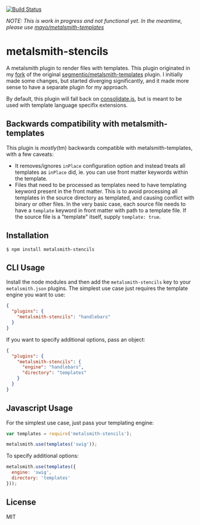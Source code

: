 [![Build Status](https://travis-ci.org/mayo/metalsmith-stencils.svg?branch=master)](https://travis-ci.org/mayo/metalsmith-stencils)

*NOTE: This is work in progress and not functional yet. In the meantime, please use [mayo/metalsmith-templates](https://github.com/mayo/metalsmith-templates)*

# metalsmith-stencils

A metalsmith plugin to render files with templates. This plugin originated in my [fork](https://github.com/mayo/metalsmith-templates) of the original [segmentio/metalsmith-templates](https://github.com/segmentio/metalsmith-templates) plugin. I initially made some changes, but started diverging significantly, and it made more sense to have a separate plugin for my approach.

By default, this plugin will fall back on [consolidate.js](https://github.com/visionmedia/consolidate.js), but is meant to be used with template language specifix extensions.
## Backwards compatibility with metalsmith-templates

This plugin is *mostly*(tm) backwards compatible with metalsmith-templates, with a few caveats:
* It removes/ignores `inPlace` configuration option and instead treats all templates as `inPlace` did, ie. you can use front matter keywords within the template.
* Files that need to be processed as templates need to have templating keyword present in the front matter.
  This is to avoid processing all templates in the source directory as templated, and causing conflict with binary or other files. In the very basic case, each source file needs to have a `template` keyword in front matter with path to a template file. If the source file is a "template" itself, supply `template: true`.

## Installation

    $ npm install metalsmith-stencils

## CLI Usage

  Install the node modules and then add the `metalsmith-stencils` key to your `metalsmith.json` plugins. The simplest use case just requires the template engine you want to use:

```json
{
  "plugins": {
    "metalsmith-stencils": "handlebars"
  }
}
```

  If you want to specify additional options, pass an object:

```json
{
  "plugins": {
    "metalsmith-stencils": {
      "engine": "handlebars",
      "directory": "templates"
    }
  }
}
```

## Javascript Usage

  For the simplest use case, just pass your templating engine:

```js
var templates = require('metalsmith-stencils');

metalsmith.use(templates('swig'));
```

  To specify additional options:

```js
metalsmith.use(templates({
  engine: 'swig',
  directory: 'templates'
}));
```

## License

  MIT
